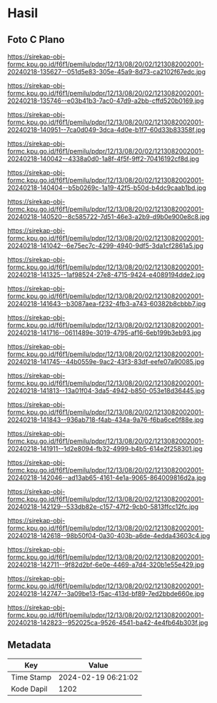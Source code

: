 # Hasil

## Foto C Plano

https://sirekap-obj-formc.kpu.go.id/f6f1/pemilu/pdpr/12/13/08/20/02/1213082002001-20240218-135627--051d5e83-305e-45a9-8d73-ca2102f67edc.jpg

https://sirekap-obj-formc.kpu.go.id/f6f1/pemilu/pdpr/12/13/08/20/02/1213082002001-20240218-135746--e03b41b3-7ac0-47d9-a2bb-cffd520b0169.jpg

https://sirekap-obj-formc.kpu.go.id/f6f1/pemilu/pdpr/12/13/08/20/02/1213082002001-20240218-140951--7ca0d049-3dca-4d0e-b1f7-60d33b83358f.jpg

https://sirekap-obj-formc.kpu.go.id/f6f1/pemilu/pdpr/12/13/08/20/02/1213082002001-20240218-140042--4338a0d0-1a8f-4f5f-9ff2-70416192cf8d.jpg

https://sirekap-obj-formc.kpu.go.id/f6f1/pemilu/pdpr/12/13/08/20/02/1213082002001-20240218-140404--b5b0269c-1a19-42f5-b50d-b4dc9caab1bd.jpg

https://sirekap-obj-formc.kpu.go.id/f6f1/pemilu/pdpr/12/13/08/20/02/1213082002001-20240218-140520--8c585722-7d51-46e3-a2b9-d9b0e900e8c8.jpg

https://sirekap-obj-formc.kpu.go.id/f6f1/pemilu/pdpr/12/13/08/20/02/1213082002001-20240218-141042--6e75ec7c-4299-4940-9df5-3da1cf2861a5.jpg

https://sirekap-obj-formc.kpu.go.id/f6f1/pemilu/pdpr/12/13/08/20/02/1213082002001-20240218-141325--1af98524-27e8-4715-9424-e4089194dde2.jpg

https://sirekap-obj-formc.kpu.go.id/f6f1/pemilu/pdpr/12/13/08/20/02/1213082002001-20240218-141643--b3087aea-f232-4fb3-a743-60382b8cbbb7.jpg

https://sirekap-obj-formc.kpu.go.id/f6f1/pemilu/pdpr/12/13/08/20/02/1213082002001-20240218-141716--0611489e-3019-4795-af16-6eb199b3eb93.jpg

https://sirekap-obj-formc.kpu.go.id/f6f1/pemilu/pdpr/12/13/08/20/02/1213082002001-20240218-141745--44b0559e-9ac2-43f3-83df-eefe07a90085.jpg

https://sirekap-obj-formc.kpu.go.id/f6f1/pemilu/pdpr/12/13/08/20/02/1213082002001-20240218-141813--13a01f04-3da5-4942-b850-053e18d36445.jpg

https://sirekap-obj-formc.kpu.go.id/f6f1/pemilu/pdpr/12/13/08/20/02/1213082002001-20240218-141843--936ab718-f4ab-434a-9a76-f6ba6ce0f88e.jpg

https://sirekap-obj-formc.kpu.go.id/f6f1/pemilu/pdpr/12/13/08/20/02/1213082002001-20240218-141911--1d2e8094-fb32-4999-b4b5-614e2f258301.jpg

https://sirekap-obj-formc.kpu.go.id/f6f1/pemilu/pdpr/12/13/08/20/02/1213082002001-20240218-142046--ad13ab65-4161-4e1a-9065-864009816d2a.jpg

https://sirekap-obj-formc.kpu.go.id/f6f1/pemilu/pdpr/12/13/08/20/02/1213082002001-20240218-142129--533db82e-c157-47f2-9cb0-5813ffcc12fc.jpg

https://sirekap-obj-formc.kpu.go.id/f6f1/pemilu/pdpr/12/13/08/20/02/1213082002001-20240218-142618--98b50f04-0a30-403b-a6de-4edda43603c4.jpg

https://sirekap-obj-formc.kpu.go.id/f6f1/pemilu/pdpr/12/13/08/20/02/1213082002001-20240218-142711--9f82d2bf-6e0e-4469-a7d4-320b1e55e429.jpg

https://sirekap-obj-formc.kpu.go.id/f6f1/pemilu/pdpr/12/13/08/20/02/1213082002001-20240218-142747--3a09be13-f5ac-413d-bf89-7ed2bbde660e.jpg

https://sirekap-obj-formc.kpu.go.id/f6f1/pemilu/pdpr/12/13/08/20/02/1213082002001-20240218-142823--952025ca-9526-4541-ba42-4e4fb64b303f.jpg


## Metadata

| Key        | Value               |
| ---------- | ------------------- |
| Time Stamp | 2024-02-19 06:21:02 |
| Kode Dapil | 1202                |



